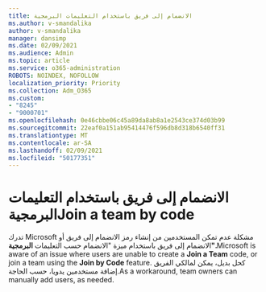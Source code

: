 ```yaml
---
title: الانضمام إلى فريق باستخدام التعليمات البرمجية
ms.author: v-smandalika
author: v-smandalika
manager: dansimp
ms.date: 02/09/2021
ms.audience: Admin
ms.topic: article
ms.service: o365-administration
ROBOTS: NOINDEX, NOFOLLOW
localization_priority: Priority
ms.collection: Adm_O365
ms.custom:
- "8245"
- "9000701"
ms.openlocfilehash: 0e46cbbe06c45a89da8ab8a1e2543ce374d03b99
ms.sourcegitcommit: 22eaf0a151ab95414476f596db8d318b6540ff31
ms.translationtype: MT
ms.contentlocale: ar-SA
ms.lasthandoff: 02/09/2021
ms.locfileid: "50177351"
---
```

# <a name="join-a-team-by-code"></a><span data-ttu-id="7cfe2-102">الانضمام إلى فريق باستخدام التعليمات البرمجية</span><span class="sxs-lookup"><span data-stu-id="7cfe2-102">Join a team by code</span></span>

<span data-ttu-id="7cfe2-103">تدرك Microsoft مشكلة عدم تمكن المستخدمين من  إنشاء رمز الانضمام إلى فريق أو الانضمام إلى فريق باستخدام ميزة "الانضمام حسب التعليمات **البرمجية".**</span><span class="sxs-lookup"><span data-stu-id="7cfe2-103">Microsoft is aware of an issue where users are unable to create a **Join a Team** code, or join a team using the **Join by Code** feature.</span></span> <span data-ttu-id="7cfe2-104">كحل بديل، يمكن لمالكي الفريق إضافة مستخدمين يدويا، حسب الحاجة.</span><span class="sxs-lookup"><span data-stu-id="7cfe2-104">As a workaround, team owners can manually add users, as needed.</span></span>